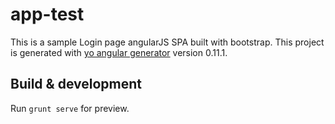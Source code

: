 # app-test

This is a sample Login page angularJS SPA built with bootstrap.
This project is generated with [yo angular generator](https://github.com/yeoman/generator-angular)
version 0.11.1.

## Build & development

Run `grunt serve` for preview.
